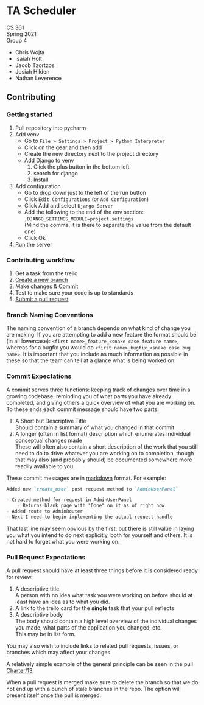 # TA Scheduler

CS 361  
Spring 2021  
Group 4

- Chris Wojta
- Isaiah Holt
- Jacob Tzortzos
- Josiah Hilden
- Nathan Leverence

## Contributing

### Getting started

1. Pull repository into pycharm
2. Add venv
	- Go to `File > Settings > Project > Python Interpreter`
	- Click on the gear and then add
	- Create the new directory next to the project directory
	- Add Django to venv
		1. Click the plus button in the bottom left
		2. search for django
		3. Install 
3. Add configuration
	- Go to drop down just to the left of the run button
	- Click `Edit Configurations` (or `Add Configuration`)
	- Click Add and select `Django Server`
	- Add the following to the end of the env section:  
	  `,DJANGO_SETTINGS_MODULE=project.settings`  
	  (Mind the comma, it is there to separate the value from the default one)
	- Click Ok
4. Run the server

### Contributing workflow

1. Get a task from the trello
2. [Create a new branch](#branch-naming-conventions)
3. Make changes & [Commit](#commit-expectations)
4. Test to make sure your code is up to standards
5. [Submit a pull request](#pull-request-expectations)

### Branch Naming Conventions

The naming convention of a branch depends on what kind of change you are making.
If you are attempting to add a new feature the format should be (in all lowercase):
`<first name>_feature_<snake case feature name>`, whereas for a bugfix you
would do `<first name>_bugfix_<snake case bug name>`. It is important that
you include as much information as possible in these so that the team can tell at
a glance what is being worked on.

### Commit Expectations

A commit serves three functions: keeping track of changes over time in a growing
codebase, reminding you of what parts you have already completed, and giving
others a quick overview of what you are working on.  
To these ends each commit message should have two parts:

1. A Short but Descriptive Title  
   Should contain a summary of what you changed in that commit
2. A longer (often in list format) description which enumerates individual
   conceptual changes made  
   These will often also contain a short description of the work that you still
   need to do to drive whatever you are working on to completion, though that may
   also (and probably should) be documented somewhere more readily available to you.

These commit messages are in [markdown](https://www.markdownguide.org/cheat-sheet)
format. For example:

```markdown
Added new `create_user` post request method to `AdminUserPanel`

- Created method for request in AdminUserPanel
    - Returns blank page with "Done" on it as of right now
- Added route to AdminRouter
- Next I need to begin implementing the actual request handle
```

That last line may seem obvious by the first, but there is still value in laying
you what you intend to do next explicitly, both for yourself and others. It is not
hard to forget what you were working on.

### Pull Request Expectations

A pull request should have at least three things before it is considered ready
for review.

1. A descriptive title  
   A person with no idea what task you were working on before should at least have
   an idea as to what you did.
2. A link to the trello card for the **single** task that your pull reflects
3. A descriptive body  
   The body should contain a high level overview of the individual changes you
   made, what parts of the application you changed, etc.  
   This may be in list form.

You may also wish to include links to related pull requests, issues, or branches which
may affect your changes.

A relatively simple example of the general principle can be seen in the pull
[Charter/13](https://github.com/cs361-spring2021-team4/Charter/pull/13).

When a pull request is merged make sure to delete the branch so that we do not
end up with a bunch of stale branches in the repo. The option will present itself
once the pull is merged.
